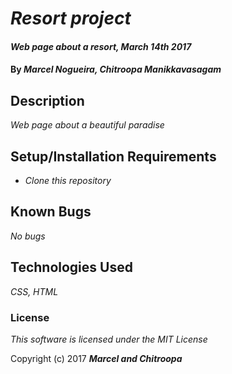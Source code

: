 # _Resort project_

#### _Web page about a resort, March 14th 2017_

#### By _**Marcel Nogueira, Chitroopa Manikkavasagam**_

## Description

_Web page about a beautiful paradise_

## Setup/Installation Requirements

* _Clone this repository_


## Known Bugs

_No bugs_


## Technologies Used

_CSS, HTML_

### License

*This software is licensed under the MIT License*

Copyright (c) 2017 **_Marcel and Chitroopa_**
